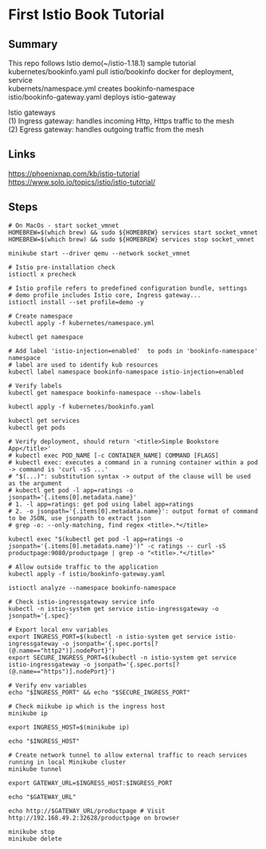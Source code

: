 # First Istio Book Tutorial
## Summary
This repo follows Istio demo(~/istio-1.18.1) sample tutorial 
<br>
kubernetes/bookinfo.yaml pull istio/bookinfo docker for deployment, service
<br>
kubernets/namespace.yml creates bookinfo-namespace 
<br>
istio/bookinfo-gateway.yaml deploys istio-gateway

Istio gateways
<br>
(1) Ingress gateway: handles incoming Http, Https traffic to the mesh
<br>
(2) Egress gateway: handles outgoing traffic from the mesh


## Links
https://phoenixnap.com/kb/istio-tutorial 
<br>
https://www.solo.io/topics/istio/istio-tutorial/

## Steps
```
# On MacOs - start socket_vmnet
HOMEBREW=$(which brew) && sudo ${HOMEBREW} services start socket_vmnet
HOMEBREW=$(which brew) && sudo ${HOMEBREW} services stop socket_vmnet

minikube start --driver qemu --network socket_vmnet

# Istio pre-installation check 
istioctl x precheck

# Istio profile refers to predefined configuration bundle, settings
# demo profile includes Istio core, Ingress gateway...
istioctl install --set profile=demo -y

# Create namespace
kubectl apply -f kubernetes/namespace.yml

kubectl get namespace

# Add label 'istio-injection=enabled'  to pods in 'bookinfo-namespace' namespace
# label are used to identify kub resources 
kubectl label namespace bookinfo-namespace istio-injection=enabled

# Verify labels
kubectl get namespace bookinfo-namespace --show-labels

kubectl apply -f kubernetes/bookinfo.yaml

kubectl get services
kubectl get pods

# Verify deployment, should return '<title>Simple Bookstore App</title>'
# kubectl exec POD_NAME [-c CONTAINER_NAME] COMMAND [FLAGS]
# kubectl exec: executes a command in a running container within a pod -> command is 'curl -sS ...'
# "$(...)": substitution syntax -> output of the clause will be used as the argument
# kubectl get pod -l app=ratings -o jsonpath='{.items[0].metadata.name}'
# 1. -l app=ratings: get pod using label app=ratings
# 2. -o jsonpath='{.items[0].metadata.name}': output format of command to be JSON, use jsonpath to extract json
# grep -o: --only-matching, find regex <title>.*</title>

kubectl exec "$(kubectl get pod -l app=ratings -o jsonpath='{.items[0].metadata.name}')" -c ratings -- curl -sS productpage:9080/productpage | grep -o "<title>.*</title>"

# Allow outside traffic to the application
kubectl apply -f istio/bookinfo-gateway.yaml

istioctl analyze --namespace bookinfo-namespace

# Check istio-ingressgateway service info
kubectl -n istio-system get service istio-ingressgateway -o jsonpath='{.spec}'

# Export local env variables
export INGRESS_PORT=$(kubectl -n istio-system get service istio-ingressgateway -o jsonpath='{.spec.ports[?(@.name=="http2")].nodePort}')
export SECURE_INGRESS_PORT=$(kubectl -n istio-system get service istio-ingressgateway -o jsonpath='{.spec.ports[?(@.name=="https")].nodePort}')

# Verify env variables
echo "$INGRESS_PORT" && echo "$SECURE_INGRESS_PORT"

# Check miikube ip which is the ingress host
minikube ip

export INGRESS_HOST=$(minikube ip)

echo "$INGRESS_HOST"

# Create network tunnel to allow external traffic to reach services running in local Minikube cluster
minikube tunnel

export GATEWAY_URL=$INGRESS_HOST:$INGRESS_PORT

echo "$GATEWAY_URL"

echo http://$GATEWAY_URL/productpage # Visit http://192.168.49.2:32628/productpage on browser

minikube stop
minikube delete
```



